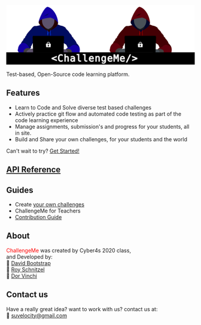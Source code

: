 ![Mysterious Hacker men use laptops to code](photos/CM_Double.svg)

Test-based, Open-Source code learning platform.

## Features
- Learn to Code and Solve diverse test based challenges
- Actively practice git flow and automated code testing as part of the code learning experience
- Manage assignments, submission's and progress for your students, all in site.
- Build and Share your own challenges, for your students and the world

Can't wait to try? [Get Started!](Guides/getting-started.md)

## [API Reference](API/index.md)
## Guides
<!-- TODO -->
- Create [your own challenges](Guides/addChallenge.md)
- ChallengeMe for Teachers 
- [Contribution Guide](Guides/contribute.md)
## About
<span style="color:red">ChallengeMe </span> was created by Cyber4s 2020 class,  
and Developed by:  
🥾 [David Bootstrap](https://github.com/david35008)  
🍗 [Roy Schnitzel](https://github.com/RoyShnitzel)  
🎨 [Dor Vinchi](https://github.com/DorKachlon)

## Contact us
Have a really great idea? want to work with us?
contact us at:  
📧 suvelocity@gmail.com
